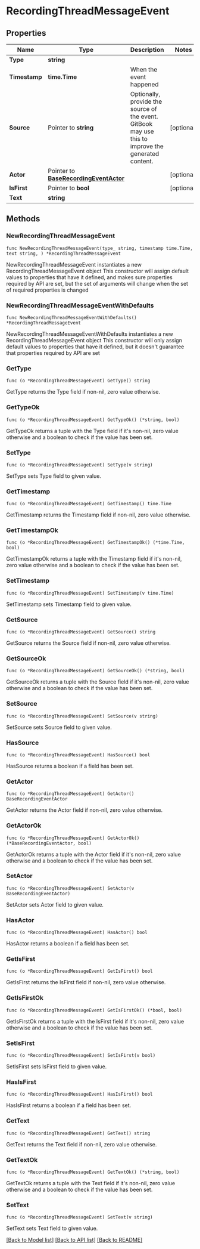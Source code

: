 # RecordingThreadMessageEvent

## Properties

Name | Type | Description | Notes
------------ | ------------- | ------------- | -------------
**Type** | **string** |  | 
**Timestamp** | **time.Time** | When the event happened | 
**Source** | Pointer to **string** | Optionally, provide the source of the event. GitBook may use this to improve the generated content. | [optional] 
**Actor** | Pointer to [**BaseRecordingEventActor**](BaseRecordingEventActor.md) |  | [optional] 
**IsFirst** | Pointer to **bool** |  | [optional] 
**Text** | **string** |  | 

## Methods

### NewRecordingThreadMessageEvent

`func NewRecordingThreadMessageEvent(type_ string, timestamp time.Time, text string, ) *RecordingThreadMessageEvent`

NewRecordingThreadMessageEvent instantiates a new RecordingThreadMessageEvent object
This constructor will assign default values to properties that have it defined,
and makes sure properties required by API are set, but the set of arguments
will change when the set of required properties is changed

### NewRecordingThreadMessageEventWithDefaults

`func NewRecordingThreadMessageEventWithDefaults() *RecordingThreadMessageEvent`

NewRecordingThreadMessageEventWithDefaults instantiates a new RecordingThreadMessageEvent object
This constructor will only assign default values to properties that have it defined,
but it doesn't guarantee that properties required by API are set

### GetType

`func (o *RecordingThreadMessageEvent) GetType() string`

GetType returns the Type field if non-nil, zero value otherwise.

### GetTypeOk

`func (o *RecordingThreadMessageEvent) GetTypeOk() (*string, bool)`

GetTypeOk returns a tuple with the Type field if it's non-nil, zero value otherwise
and a boolean to check if the value has been set.

### SetType

`func (o *RecordingThreadMessageEvent) SetType(v string)`

SetType sets Type field to given value.


### GetTimestamp

`func (o *RecordingThreadMessageEvent) GetTimestamp() time.Time`

GetTimestamp returns the Timestamp field if non-nil, zero value otherwise.

### GetTimestampOk

`func (o *RecordingThreadMessageEvent) GetTimestampOk() (*time.Time, bool)`

GetTimestampOk returns a tuple with the Timestamp field if it's non-nil, zero value otherwise
and a boolean to check if the value has been set.

### SetTimestamp

`func (o *RecordingThreadMessageEvent) SetTimestamp(v time.Time)`

SetTimestamp sets Timestamp field to given value.


### GetSource

`func (o *RecordingThreadMessageEvent) GetSource() string`

GetSource returns the Source field if non-nil, zero value otherwise.

### GetSourceOk

`func (o *RecordingThreadMessageEvent) GetSourceOk() (*string, bool)`

GetSourceOk returns a tuple with the Source field if it's non-nil, zero value otherwise
and a boolean to check if the value has been set.

### SetSource

`func (o *RecordingThreadMessageEvent) SetSource(v string)`

SetSource sets Source field to given value.

### HasSource

`func (o *RecordingThreadMessageEvent) HasSource() bool`

HasSource returns a boolean if a field has been set.

### GetActor

`func (o *RecordingThreadMessageEvent) GetActor() BaseRecordingEventActor`

GetActor returns the Actor field if non-nil, zero value otherwise.

### GetActorOk

`func (o *RecordingThreadMessageEvent) GetActorOk() (*BaseRecordingEventActor, bool)`

GetActorOk returns a tuple with the Actor field if it's non-nil, zero value otherwise
and a boolean to check if the value has been set.

### SetActor

`func (o *RecordingThreadMessageEvent) SetActor(v BaseRecordingEventActor)`

SetActor sets Actor field to given value.

### HasActor

`func (o *RecordingThreadMessageEvent) HasActor() bool`

HasActor returns a boolean if a field has been set.

### GetIsFirst

`func (o *RecordingThreadMessageEvent) GetIsFirst() bool`

GetIsFirst returns the IsFirst field if non-nil, zero value otherwise.

### GetIsFirstOk

`func (o *RecordingThreadMessageEvent) GetIsFirstOk() (*bool, bool)`

GetIsFirstOk returns a tuple with the IsFirst field if it's non-nil, zero value otherwise
and a boolean to check if the value has been set.

### SetIsFirst

`func (o *RecordingThreadMessageEvent) SetIsFirst(v bool)`

SetIsFirst sets IsFirst field to given value.

### HasIsFirst

`func (o *RecordingThreadMessageEvent) HasIsFirst() bool`

HasIsFirst returns a boolean if a field has been set.

### GetText

`func (o *RecordingThreadMessageEvent) GetText() string`

GetText returns the Text field if non-nil, zero value otherwise.

### GetTextOk

`func (o *RecordingThreadMessageEvent) GetTextOk() (*string, bool)`

GetTextOk returns a tuple with the Text field if it's non-nil, zero value otherwise
and a boolean to check if the value has been set.

### SetText

`func (o *RecordingThreadMessageEvent) SetText(v string)`

SetText sets Text field to given value.



[[Back to Model list]](../README.md#documentation-for-models) [[Back to API list]](../README.md#documentation-for-api-endpoints) [[Back to README]](../README.md)



